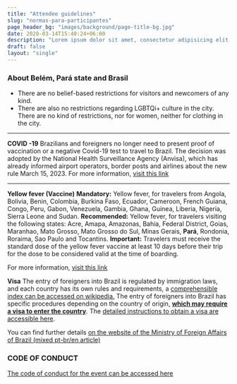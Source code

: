 ```yaml
---
title: "Attendee guidelines"
slug: "normas-para-participantes"
page_header_bg: "images/background/page-title-bg.jpg"
date: 2020-03-14T15:40:24+06:00
description: "Lorem ipsum dolor sit amet, consectetur adipisicing elit. Maiores, velit."
draft: false
layout: "single"
---
```

### About Belém, Pará state and Brasil

- There are no belief-based restrictions for visitors and newcomers of any kind.
- There are also no restrictions regarding LGBTQi+ culture in the city. There are no kind of restrictions, nor for women, neither for clothing in the city.

---

**COVID -19**
Brazilians and foreigners no longer need to present proof of vaccination or a negative Covid-19 test to travel to Brazil. The decision was adopted by the National Health Surveillance Agency (Anvisa), which has already informed airport operators, border posts and airlines about the new rule March 15, 2023.
For more information, [visit this link](https://www.gov.br/anvisa/pt-br/english/coronavirus)

---

**Yellow fever (Vaccine)**
**Mandatory:** Yellow fever, for travelers from Angola, Bolivia, Benin, Colombia, Burkina Faso, Ecuador, Cameroon, French Guiana, Congo, Peru, Gabon, Venezuela, Gambia, Ghana, Guinea, Liberia, Nigeria, Sierra Leone and Sudan.
**Recommended:** Yellow fever, for travelers visiting the following states: Acre, Amapa, Amazonas, Bahia, Federal District, Goias, Maranhao, Mato Grosso, Mato Grosso do Sul, Minas Gerais, **Pará**, Rondonia, Roraima, Sao Paulo and Tocantins.
**Important:** Travelers must receive the standard dose of the yellow fever vaccine at least 10 days before their trip for the dose to be considered valid at the time of boarding.

For more information, [visit this link](https://www.gov.br/saude/pt-br/assuntos/saude-de-a-a-z/s/saude-do-viajante/vacina-para-viajantes#:~:text=No%20entanto%2C%20o%20Minist%C3%A9rio%20da,%2C%20rub%C3%A9ola%2C%20difteria%20e%20t%C3%A9tano)

**Visa**
The entry of foreigners into Brazil is regulated by immigration laws, and each country has its own rules and requirements, a [comprehensible index can be accessed on wikipedia.](https://en.wikipedia.org/wiki/Visa_policy_of_Brazil) The entry of foreigners into Brazil has specific procedures depending on the country of origin, **[which may require a visa to enter the country](https://www.gov.br/mre/pt-br/assuntos/portal-consular/QGRVsimplesing12JAN24.pdf)**.
The [detailed instructions to obtain a visa are accessible here](https://formulario-mre.serpro.gov.br/sci/pages/web/ui/#/instrucoes-iniciais-visto).

You can find further details [on the website of the Ministry of Foreign Affairs of Brazil (mixed pt-br/en article)](https://www.gov.br/mre/pt-br/assuntos/portal-consular/vistos/informacoes-sobre-vistos-para-estrangeiros-viajarem-ao-brasil)

### CODE OF CONDUCT

[The code of conduct for the event can be accessed here](../coc)
